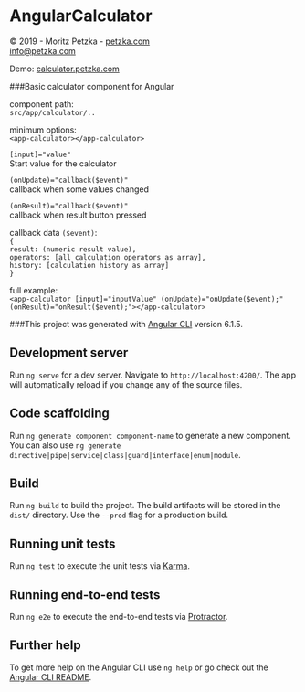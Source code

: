 # AngularCalculator

 © 2019 - Moritz Petzka - <a href="https://petzka.com" target="_blank">petzka.com</a><br>
 <a href="mailto:info@petzka.com">info@petzka.com</a><br>

Demo:  <a href="http://calculator.petzka.com" target="_blank">calculator.petzka.com</a><br>


###Basic calculator component for Angular

component path:<br>
`src/app/calculator/..`

minimum options:<br>
`<app-calculator></app-calculator>`

 `[input]="value" `<br>
Start value for the calculator

 `(onUpdate)="callback($event)" `<br>
callback when some values changed

 `(onResult)="callback($event)" `<br>
callback when result button pressed

callback data `($event)`:<br>
 `{ `<br>
 `result: (numeric result value), `<br>
  `operators: [all calculation operators as array],`<br>
  `history: [calculation history as array] `<br>
   `}`

full example:<br>
 `<app-calculator [input]="inputValue" (onUpdate)="onUpdate($event);"  (onResult)="onResult($event);"></app-calculator>`










###This project was generated with [Angular CLI](https://github.com/angular/angular-cli) version 6.1.5.

## Development server

Run `ng serve` for a dev server. Navigate to `http://localhost:4200/`. The app will automatically reload if you change any of the source files.

## Code scaffolding

Run `ng generate component component-name` to generate a new component. You can also use `ng generate directive|pipe|service|class|guard|interface|enum|module`.

## Build

Run `ng build` to build the project. The build artifacts will be stored in the `dist/` directory. Use the `--prod` flag for a production build.

## Running unit tests

Run `ng test` to execute the unit tests via [Karma](https://karma-runner.github.io).

## Running end-to-end tests

Run `ng e2e` to execute the end-to-end tests via [Protractor](http://www.protractortest.org/).

## Further help

To get more help on the Angular CLI use `ng help` or go check out the [Angular CLI README](https://github.com/angular/angular-cli/blob/master/README.md).
